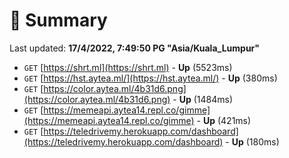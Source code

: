 # 📖 Summary
Last updated: **17/4/2022, 7:49:50 PG "Asia/Kuala_Lumpur"**

- `GET` [https://shrt.ml](https://shrt.ml) - **Up** (5523ms)
- `GET` [https://hst.aytea.ml/](https://hst.aytea.ml/) - **Up** (380ms)
- `GET` [https://color.aytea.ml/4b31d6.png](https://color.aytea.ml/4b31d6.png) - **Up** (1484ms)
- `GET` [https://memeapi.aytea14.repl.co/gimme](https://memeapi.aytea14.repl.co/gimme) - **Up** (421ms)
- `GET` [https://teledrivemy.herokuapp.com/dashboard](https://teledrivemy.herokuapp.com/dashboard) - **Up** (180ms)
